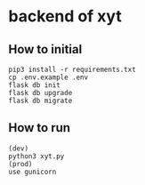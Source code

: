 # backend of xyt
## How to initial
```
pip3 install -r requirements.txt
cp .env.example .env
flask db init
flask db upgrade
flask db migrate
```
## How to run
```
(dev)
python3 xyt.py
(prod)
use gunicorn
```